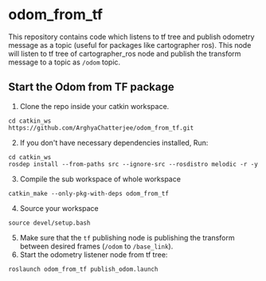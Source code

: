 # odom_from_tf
This repository contains code which listens to tf tree and publish odometry message as a topic (useful for packages like cartographer ros). This node will listen to tf tree of cartographer_ros node and publish the transform message to a topic as `/odom` topic.

## Start the Odom from TF package

1. Clone the repo inside your catkin workspace. 
```
cd catkin_ws
https://github.com/ArghyaChatterjee/odom_from_tf.git
```
2. If you don't have necessary dependencies installed, Run: 
```
cd catkin_ws
rosdep install --from-paths src --ignore-src --rosdistro melodic -r -y
```
3. Compile the sub workspace of whole workspace 
```
catkin_make --only-pkg-with-deps odom_from_tf
```
4. Source your workspace 
```
source devel/setup.bash
```
5. Make sure that the `tf` publishing node is publishing the transform between desired frames (`/odom` to `/base_link`). 
6. Start the odometry listener node from tf tree:
```
roslaunch odom_from_tf publish_odom.launch
```

